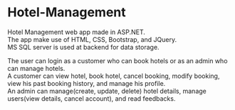 # Hotel-Management

Hotel Management web app made in ASP.NET.<br>
The app make use of HTML, CSS, Bootstrap, and JQuery.<br>
MS SQL server is used at backend for data storage.<br>

The user can login as a customer who can book hotels or as an admin who can manage hotels.<br>
A customer can view hotel, book hotel, cancel booking, modify booking, view his past booking history, and manage his profile.<br>
An admin can manage(create, update, delete) hotel details, manage users(view details, cancel account), and read feedbacks.
